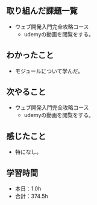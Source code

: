 ## 取り組んだ課題一覧
- ウェブ開発入門完全攻略コース
  - udemyの動画を閲覧をする。
## わかったこと
- モジュールについて学んだ。
## 次やること
- ウェブ開発入門完全攻略コース
  - udemyの動画を閲覧をする。
## 感じたこと
- 特になし。
## 学習時間
- 本日：1.0h
- 合計：374.5h